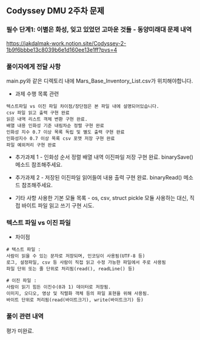## Codyssey DMU 2주차 문제

### 필수 단계1: 이별은 화성, 잊고 있었던 고마운 것들 - 동양미래대 문제 내역

https://jakdalmak-work.notion.site/Codyssey-2-1b9f6bbbe13c8039b6e1d160ee13e1ff?pvs=4

### 풀이자에게 전달 사항

main.py와 같은 디렉토리 내에 Mars_Base_Inventory_List.csv가 위치해야합니다.

- 과제 수행 목록 관련

```
텍스트파일 vs 이진 파일 차이점/장단점은 본 파일 내에 설명되어있습니다.
csv 파일 읽고 출력 구현 완료
읽은 내역 리스트 객체 변환 구현 완료.
배열 내용 인화성 기준 내림차순 정렬 구현 완료
인화성 지수 0.7 이상 목록 독립 및 별도 출력 구현 완료
인화성지수 0.7 이상 목록 csv 포맷 저장 구현 완료
파일 예외처리 구현 완료
```

- 추가과제 1 - 인화성 순서 정렬 배열 내역 이진파일 저장
  구현 완료. binarySave() 메소드 참조해주세요.

- 추가과제 2 - 저장된 이진파일 읽어들여 내용 출력
  구현 완료. binaryRead() 메소드 참조해주세요.

- 기타 사항
  사용한 기본 모듈 목록 - os, csv, struct
  pickle 모듈 사용하는 대신, 직접 바이트 파일 읽고 쓰기 구현 시도.

### 텍스트 파일 vs 이진 파일

- 차이점

```
# 텍스트 파일 :
사람이 읽을 수 있는 문자로 저장되며, 인코딩이 사용됨(UTF-8 등)
로그, 설정파일, csv 등 사람이 직접 읽고 수정 가능한 파일에서 주로 사용됨
파일 단위 또는 줄 단위로 처리됨(read(), readLine() 등)

# 이진 파일 :
사람이 읽기 힘든 이진수(0과 1) 데이터로 저장됨.
이미지, 오디오, 영상 및 직렬화 객체 등의 파일 표현을 위해 사용됨.
바이트 단위로 처리됨(read(바이트크기), write(바이트크기) 등)
```

### 풀이 관련 내역

평가 미완료.
